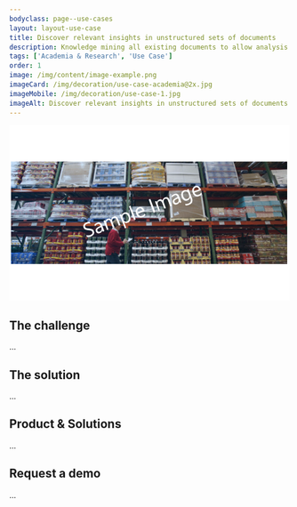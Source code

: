 ```yaml
---
bodyclass: page--use-cases
layout: layout-use-case
title: Discover relevant insights in unstructured sets of documents
description: Knowledge mining all existing documents to allow analysis of concepts without needing specific search terms, e.g Social Media related documents written 10 years ago
tags: ['Academia & Research', 'Use Case']
order: 1
image: /img/content/image-example.png
imageCard: /img/decoration/use-case-academia@2x.jpg
imageMobile: /img/decoration/use-case-1.jpg
imageAlt: Discover relevant insights in unstructured sets of documents
---
```

![Discover relevant insights in unstructured sets of documents](/img/sample-usecase.png)

## The challenge

...

## The solution

...

## Product & Solutions

...

## Request a demo

...
